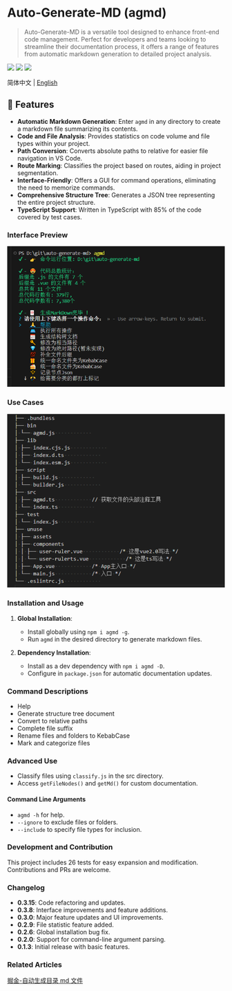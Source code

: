 # Auto-Generate-MD (agmd)

> Auto-Generate-MD is a versatile tool designed to enhance front-end code management. Perfect for developers and teams looking to streamline their documentation process, it offers a range of features from automatic markdown generation to detailed project analysis.

[![]( https://camo.githubusercontent.com/28479a7a834310a667f36760a27283f7389e864a/68747470733a2f2f696d672e736869656c64732e696f2f6e706d2f6c2f76322d646174657069636b65722e737667)]( https://camo.githubusercontent.com/28479a7a834310a667f36760a27283f7389e864a/68747470733a2f2f696d672e736869656c64732e696f2f6e706d2f6c2f76322d646174657069636b65722e737667)
[![]( https://github.com/kakajun/auto-generate-md/actions/workflows/test.yml/badge.svg?branch=master)]( https://github.com/kakajun/auto-generate-md/actions/workflows/test.yml)
[![]( https://app.circleci.com/pipelines/github/kakajun/auto-generate-md)]( https://app.circleci.com/pipelines/github/kakajun/auto-generate-md)

简体中文 | [English](https://github.com/kakajun/auto-generate-md/blob/master/README.EN.md)

 ## 🚀 Features


*   **Automatic Markdown Generation**: Enter `agmd` in any directory to create a markdown file summarizing its contents.
*   **Code and File Analysis**: Provides statistics on code volume and file types within your project.
*   **Path Conversion**: Converts absolute paths to relative for easier file navigation in VS Code.
*   **Route Marking**: Classifies the project based on routes, aiding in project segmentation.
*   **Interface-Friendly**: Offers a GUI for command operations, eliminating the need to memorize commands.
*   **Comprehensive Structure Tree**: Generates a JSON tree representing the entire project structure.
*   **TypeScript Support**: Written in TypeScript with 85% of the code covered by test cases.

### Interface Preview

![image](https://github.com/kakajun/auto-generate-md/blob/master/md3.png)
### Use Cases

![image](https://github.com/kakajun/auto-generate-md/blob/master/md2.png)

### Installation and Usage
1.  **Global Installation**:

    *   Install globally using `npm i agmd -g`.
    *   Run `agmd` in the desired directory to generate markdown files.
2.  **Dependency Installation**:

    *   Install as a dev dependency with `npm i agmd -D`.
    *   Configure in `package.json` for automatic documentation updates.


###  Command Descriptions
*   Help
*   Generate structure tree document
*   Convert to relative paths
*   Complete file suffix
*   Rename files and folders to KebabCase
*   Mark and categorize files

 ### Advanced Use

*   Classify files using `classify.js` in the src directory.
*   Access `getFileNodes()` and `getMd()` for custom documentation.

#### Command Line Arguments
*   `agmd -h` for help.
*   `--ignore` to exclude files or folders.
*   `--include` to specify file types for inclusion.

 ### Development and Contribution
This project includes 26 tests for easy expansion and modification. Contributions and PRs are welcome.

### Changelog
*   **0.3.15**: Code refactoring and updates.
*   **0.3.8**: Interface improvements and feature additions.
*   **0.3.0**: Major feature updates and UI improvements.
*   **0.2.9**: File statistic feature added.
*   **0.2.6**: Global installation bug fix.
*   **0.2.0**: Support for command-line argument parsing.
*   **0.1.3**: Initial release with basic features.

### Related Articles
[掘金-自动生成目录 md 文件](https://juejin.cn/post/7030030599268073508)
